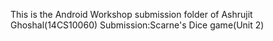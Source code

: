 This is the Android Workshop submission folder of Ashrujit Ghoshal(14CS10060)
Submission:Scarne's Dice game(Unit 2)
